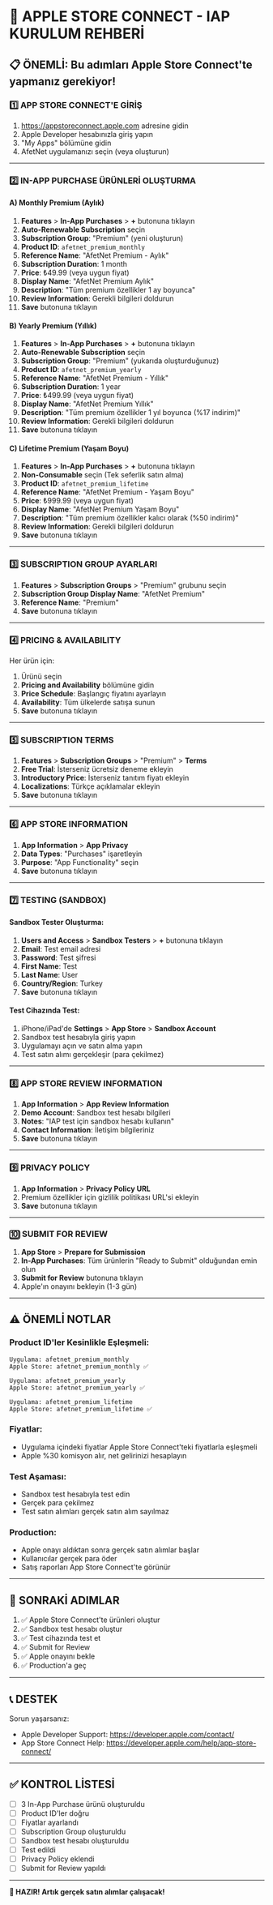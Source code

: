 # 🍎 APPLE STORE CONNECT - IAP KURULUM REHBERİ

## 📋 **ÖNEMLİ: Bu adımları Apple Store Connect'te yapmanız gerekiyor!**

### 1️⃣ **APP STORE CONNECT'E GİRİŞ**

1. https://appstoreconnect.apple.com adresine gidin
2. Apple Developer hesabınızla giriş yapın
3. "My Apps" bölümüne gidin
4. AfetNet uygulamanızı seçin (veya oluşturun)

---

### 2️⃣ **IN-APP PURCHASE ÜRÜNLERİ OLUŞTURMA**

#### **A) Monthly Premium (Aylık)**
1. **Features** > **In-App Purchases** > **+** butonuna tıklayın
2. **Auto-Renewable Subscription** seçin
3. **Subscription Group**: "Premium" (yeni oluşturun)
4. **Product ID**: `afetnet_premium_monthly`
5. **Reference Name**: "AfetNet Premium - Aylık"
6. **Subscription Duration**: 1 month
7. **Price**: ₺49.99 (veya uygun fiyat)
8. **Display Name**: "AfetNet Premium Aylık"
9. **Description**: "Tüm premium özellikler 1 ay boyunca"
10. **Review Information**: Gerekli bilgileri doldurun
11. **Save** butonuna tıklayın

#### **B) Yearly Premium (Yıllık)**
1. **Features** > **In-App Purchases** > **+** butonuna tıklayın
2. **Auto-Renewable Subscription** seçin
3. **Subscription Group**: "Premium" (yukarıda oluşturduğunuz)
4. **Product ID**: `afetnet_premium_yearly`
5. **Reference Name**: "AfetNet Premium - Yıllık"
6. **Subscription Duration**: 1 year
7. **Price**: ₺499.99 (veya uygun fiyat)
8. **Display Name**: "AfetNet Premium Yıllık"
9. **Description**: "Tüm premium özellikler 1 yıl boyunca (%17 indirim)"
10. **Review Information**: Gerekli bilgileri doldurun
11. **Save** butonuna tıklayın

#### **C) Lifetime Premium (Yaşam Boyu)**
1. **Features** > **In-App Purchases** > **+** butonuna tıklayın
2. **Non-Consumable** seçin (Tek seferlik satın alma)
3. **Product ID**: `afetnet_premium_lifetime`
4. **Reference Name**: "AfetNet Premium - Yaşam Boyu"
5. **Price**: ₺999.99 (veya uygun fiyat)
6. **Display Name**: "AfetNet Premium Yaşam Boyu"
7. **Description**: "Tüm premium özellikler kalıcı olarak (%50 indirim)"
8. **Review Information**: Gerekli bilgileri doldurun
9. **Save** butonuna tıklayın

---

### 3️⃣ **SUBSCRIPTION GROUP AYARLARI**

1. **Features** > **Subscription Groups** > "Premium" grubunu seçin
2. **Subscription Group Display Name**: "AfetNet Premium"
3. **Reference Name**: "Premium"
4. **Save** butonuna tıklayın

---

### 4️⃣ **PRICING & AVAILABILITY**

Her ürün için:
1. Ürünü seçin
2. **Pricing and Availability** bölümüne gidin
3. **Price Schedule**: Başlangıç fiyatını ayarlayın
4. **Availability**: Tüm ülkelerde satışa sunun
5. **Save** butonuna tıklayın

---

### 5️⃣ **SUBSCRIPTION TERMS**

1. **Features** > **Subscription Groups** > "Premium" > **Terms**
2. **Free Trial**: İsterseniz ücretsiz deneme ekleyin
3. **Introductory Price**: İsterseniz tanıtım fiyatı ekleyin
4. **Localizations**: Türkçe açıklamalar ekleyin
5. **Save** butonuna tıklayın

---

### 6️⃣ **APP STORE INFORMATION**

1. **App Information** > **App Privacy**
2. **Data Types**: "Purchases" işaretleyin
3. **Purpose**: "App Functionality" seçin
4. **Save** butonuna tıklayın

---

### 7️⃣ **TESTING (SANDBOX)**

#### **Sandbox Tester Oluşturma:**
1. **Users and Access** > **Sandbox Testers** > **+** butonuna tıklayın
2. **Email**: Test email adresi
3. **Password**: Test şifresi
4. **First Name**: Test
5. **Last Name**: User
6. **Country/Region**: Turkey
7. **Save** butonuna tıklayın

#### **Test Cihazında Test:**
1. iPhone/iPad'de **Settings** > **App Store** > **Sandbox Account**
2. Sandbox test hesabıyla giriş yapın
3. Uygulamayı açın ve satın alma yapın
4. Test satın alımı gerçekleşir (para çekilmez)

---

### 8️⃣ **APP STORE REVIEW INFORMATION**

1. **App Information** > **App Review Information**
2. **Demo Account**: Sandbox test hesabı bilgileri
3. **Notes**: "IAP test için sandbox hesabı kullanın"
4. **Contact Information**: İletişim bilgileriniz
5. **Save** butonuna tıklayın

---

### 9️⃣ **PRIVACY POLICY**

1. **App Information** > **Privacy Policy URL**
2. Premium özellikler için gizlilik politikası URL'si ekleyin
3. **Save** butonuna tıklayın

---

### 🔟 **SUBMIT FOR REVIEW**

1. **App Store** > **Prepare for Submission**
2. **In-App Purchases**: Tüm ürünlerin "Ready to Submit" olduğundan emin olun
3. **Submit for Review** butonuna tıklayın
4. Apple'ın onayını bekleyin (1-3 gün)

---

## ⚠️ **ÖNEMLİ NOTLAR**

### **Product ID'ler Kesinlikle Eşleşmeli:**
```
Uygulama: afetnet_premium_monthly
Apple Store: afetnet_premium_monthly ✅

Uygulama: afetnet_premium_yearly
Apple Store: afetnet_premium_yearly ✅

Uygulama: afetnet_premium_lifetime
Apple Store: afetnet_premium_lifetime ✅
```

### **Fiyatlar:**
- Uygulama içindeki fiyatlar Apple Store Connect'teki fiyatlarla eşleşmeli
- Apple %30 komisyon alır, net gelirinizi hesaplayın

### **Test Aşaması:**
- Sandbox test hesabıyla test edin
- Gerçek para çekilmez
- Test satın alımları gerçek satın alım sayılmaz

### **Production:**
- Apple onayı aldıktan sonra gerçek satın alımlar başlar
- Kullanıcılar gerçek para öder
- Satış raporları App Store Connect'te görünür

---

## 🚀 **SONRAKİ ADIMLAR**

1. ✅ Apple Store Connect'te ürünleri oluştur
2. ✅ Sandbox test hesabı oluştur
3. ✅ Test cihazında test et
4. ✅ Submit for Review
5. ✅ Apple onayını bekle
6. ✅ Production'a geç

---

## 📞 **DESTEK**

Sorun yaşarsanız:
- Apple Developer Support: https://developer.apple.com/contact/
- App Store Connect Help: https://developer.apple.com/help/app-store-connect/

---

## ✅ **KONTROL LİSTESİ**

- [ ] 3 In-App Purchase ürünü oluşturuldu
- [ ] Product ID'ler doğru
- [ ] Fiyatlar ayarlandı
- [ ] Subscription Group oluşturuldu
- [ ] Sandbox test hesabı oluşturuldu
- [ ] Test edildi
- [ ] Privacy Policy eklendi
- [ ] Submit for Review yapıldı

---

**🎯 HAZIR! Artık gerçek satın alımlar çalışacak!**


